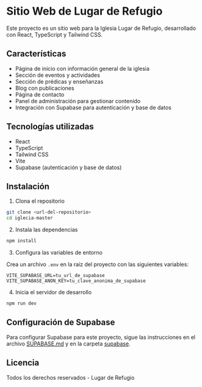 # Sitio Web de Lugar de Refugio

Este proyecto es un sitio web para la Iglesia Lugar de Refugio, desarrollado con React, TypeScript y Tailwind CSS.

## Características

- Página de inicio con información general de la iglesia
- Sección de eventos y actividades
- Sección de prédicas y enseñanzas
- Blog con publicaciones
- Página de contacto
- Panel de administración para gestionar contenido
- Integración con Supabase para autenticación y base de datos

## Tecnologías utilizadas

- React
- TypeScript
- Tailwind CSS
- Vite
- Supabase (autenticación y base de datos)

## Instalación

1. Clona el repositorio

```bash
git clone <url-del-repositorio>
cd iglecia-master
```

2. Instala las dependencias

```bash
npm install
```

3. Configura las variables de entorno

Crea un archivo `.env` en la raíz del proyecto con las siguientes variables:

```
VITE_SUPABASE_URL=tu_url_de_supabase
VITE_SUPABASE_ANON_KEY=tu_clave_anonima_de_supabase
```

4. Inicia el servidor de desarrollo

```bash
npm run dev
```

## Configuración de Supabase

Para configurar Supabase para este proyecto, sigue las instrucciones en el archivo [SUPABASE.md](./SUPABASE.md) y en la carpeta [supabase](./supabase).

## Licencia

Todos los derechos reservados - Lugar de Refugio